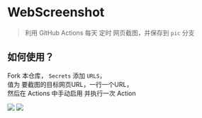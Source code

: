 # WebScreenshot

> 利用 GitHub Actions 每天 定时 网页截图，并保存到 `pic` 分支

## 如何使用？

Fork 本仓库， `Secrets` 添加 `URLS`，    
值为 要截图的目标网页URL，一行一个URL，    
然后在 Actions 中手动启用 并执行一次 Action

<img src="docs/images/secrets-1.png">
<img src="docs/images/secrets-2.png">
